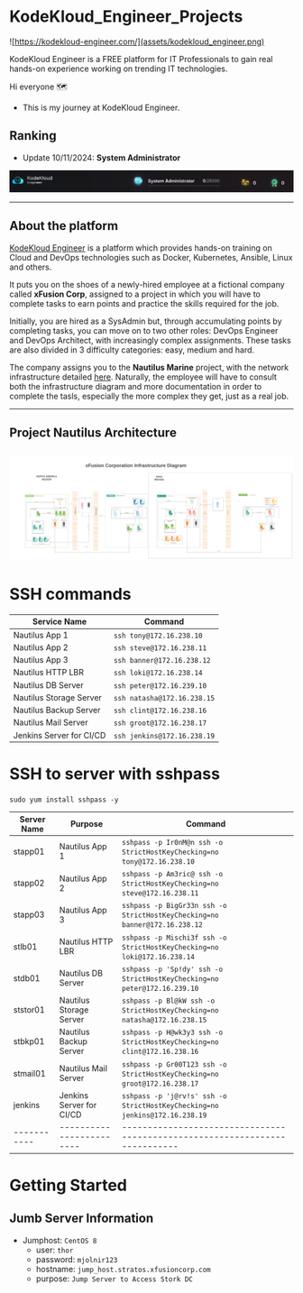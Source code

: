 # KodeKloud_Engineer_Projects

![https://kodekloud-engineer.com/](assets/kodekloud_engineer.png)

KodeKloud Engineer is a FREE platform for IT Professionals to gain real hands-on experience working on trending IT technologies.

Hi everyone 🗺️

- This is my journey at KodeKloud Engineer.

## Ranking

- Update 10/11/2024: **System Administrator**

![System Administratior](assets/system_administrator.png)






---
## About the platform

[KodeKloud Engineer](https://kodekloud-engineer.com/#!/project_brief) is a platform which provides hands-on training on Cloud and DevOps technologies such as Docker, Kubernetes, Ansible, Linux and others.

It puts you on the shoes of a newly-hired employee at a fictional company called **xFusion Corp**, assigned to a project in which you will have to complete tasks to earn points and practice the skills required for the job.

Initially, you are hired as a SysAdmin but, through accumulating points by completing tasks, you can move on to two other roles: DevOps Engineer and DevOps Architect, with increasingly complex assignments. These tasks are also divided in 3 difficulty categories: easy, medium and hard.

The company assigns you to the **Nautilus Marine** project, with the network infrastructure detailed [here](https://lucid.app/lucidchart/58e22de2-c446-4b49-ae0f-db79a3318e97/view?page=0_0#). Naturally, the employee will have to consult both the infrastructure diagram and more documentation in order to complete the tasls, especially the more complex they get, just as a real job.

---
## Project Nautilus Architecture
![Project Nautilus](assets/nautilus_architecture.png)
---
# SSH commands

| Service Name             | Command                     |
| ------------------------ | --------------------------- |
| Nautilus App 1           | `ssh tony@172.16.238.10`    |
| Nautilus App 2           | `ssh steve@172.16.238.11`   |
| Nautilus App 3           | `ssh banner@172.16.238.12`  |
| Nautilus HTTP LBR        | `ssh loki@172.16.238.14`    |
| Nautilus DB Server       | `ssh peter@172.16.239.10`   |
| Nautilus Storage Server  | `ssh natasha@172.16.238.15` |
| Nautilus Backup Server   | `ssh clint@172.16.238.16`   |
| Nautilus Mail Server     | `ssh groot@172.16.238.17`   |
| Jenkins Server for CI/CD | `ssh jenkins@172.16.238.19` |

# SSH to server with sshpass

`sudo yum install sshpass -y`

| Server Name | Purpose                  | Command                                                                     |
| ----------- | ------------------------ | --------------------------------------------------------------------------- |
| stapp01     | Nautilus App 1           | `sshpass -p Ir0nM@n ssh -o StrictHostKeyChecking=no tony@172.16.238.10`     |
| stapp02     | Nautilus App 2           | `sshpass -p Am3ric@ ssh -o StrictHostKeyChecking=no steve@172.16.238.11`    |
| stapp03     | Nautilus App 3           | `sshpass -p BigGr33n ssh -o StrictHostKeyChecking=no banner@172.16.238.12`  |
| stlb01      | Nautilus HTTP LBR        | `sshpass -p Mischi3f ssh -o StrictHostKeyChecking=no loki@172.16.238.14`    |
| stdb01      | Nautilus DB Server       | `sshpass -p 'Sp!dy' ssh -o StrictHostKeyChecking=no peter@172.16.239.10`    |
| ststor01    | Nautilus Storage Server  | `sshpass -p Bl@kW ssh -o StrictHostKeyChecking=no natasha@172.16.238.15`    |
| stbkp01     | Nautilus Backup Server   | `sshpass -p H@wk3y3 ssh -o StrictHostKeyChecking=no clint@172.16.238.16`    |
| stmail01    | Nautilus Mail Server     | `sshpass -p Gr00T123 ssh -o StrictHostKeyChecking=no groot@172.16.238.17`   |
| jenkins     | Jenkins Server for CI/CD | `sshpass -p 'j@rv!s' ssh -o StrictHostKeyChecking=no jenkins@172.16.238.19` |
| ----------- | ------------------------ | --------------------------------------------------------------------------- |

# Getting Started

## Jumb Server Information

- Jumphost: `CentOS 8`
    - user: `thor`
    - password: `mjolnir123`
    - hostname: `jump_host.stratos.xfusioncorp.com`
    - purpose: `Jump Server to Access Stork DC`





